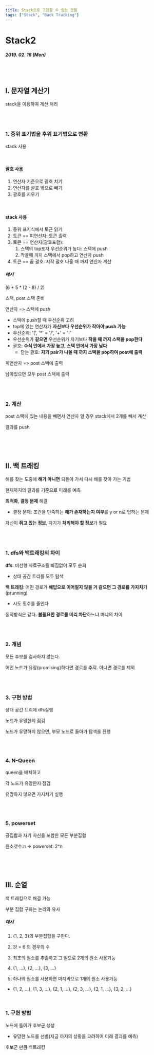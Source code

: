```yaml
---
title: Stack으로 구현할 수 있는 것들
tags: ["Stack", "Back Tracking"]
---
```




# Stack2

##### 2019. 02. 18 (Mon)

<br>

<br>

## I. 문자열 계산기

stack을 이용하여 계산 처리

<br>

<br>

### 1. 중위 표기법을 후위 표기법으로 변환

stack 사용

<br>

#### 괄호 사용

1. 연산자 기준으로 괄호 치기
2. 연산자를 괄호 밖으로 빼기
3. 괄호를 지우기

<br>

#### stack 사용

1. 중위 표기식에서 토근 읽기
2. 토큰 == 피연산자: 토큰 출력
3. 토큰 == 연산자(괄호포함): 
   1. 스택의 top포자 우선순위가 높다: 스택에 push
   2. 작을때 까지 스택에서 pop하고 연산자 push
4. 토큰 == 끝 괄호: 시작 괄호 나올 때 까지 연산자 계산

##### 예시

(6 + 5 * (2 - 8) / 2)

스택, post 스택 준비

연산자 => 스택에 push
- 스택에 push할 때 우선순위 고려
- top에 있는 연산자가 **자신보다 우선순위가 작아야 push 가능**
- 우선순위: '(', '*' = '/', '+' = '-'
- 우선순위가 **같으면** 우선순위가 자기보다 **작을 때 까지 스택을 pop한다**
- 괄호: **수식 안에서 가장 높고, 스택 안에서 가장 낮다**
  - 닫는 괄호: **자기 pair가 나올 때 까지 스택을 pop하여 post에 출력**

피연산자 => post 스택에 출력

남아있으면 모두 post 스택에 출력

<br>

<br>

### 2. 계산

post 스택에 있는 내용을 빼면서 연산자 일 경우 stack에서 2개를 빼서 계산

결과를 push

<br>

<br>

<br>

## II. 백 트래킹

해를 찾는 도중에 **해가 아니면** 되돌아 가서 다시 해를 찾아 가는 기법

현재까지의 결과를 기준으로 미래를 예측

**최적화**, **결정 문제** 해결

- 결정 문제: 조건을 만족하는 **해가 존재하는지 여부**를 y or n로 답하는 문제

자신이 **쥐고 있는 정보**, 자기가 **처리해야 할 정보**가 필요

<br>

<br>

### 1. dfs와 백트래킹의 차이

**dfs**: 비선형 자료구조를 빠짐없이 모두 순회

- 상태 공간 트리를 모두 탐색

**백 트래킹**: 어떤 경로가 **해답으로 이어질지 않을 거 같으면 그 경로를 가지치기**(prunning)

- 시도 횟수를 줄인다

동작방식은 같다. **불필요한 경로를 미리 차단**하느냐 마냐의 차이

<br>

<br>

### 2. 개념

모든 후보를 검사하지 않는다.

어떤 노드가 유망(promising)하다면 경로를 추적. 아니면 경로를 제외

<br>

<br>

### 3. 구현 방법

상태 공간 트리에 dfs실행

노드가 유망한지 점검

노드가 유망하지 않으면, 부모 노드로 돌아가 탐색을 진행

<br>

<br>

### 4. N-Queen

queen을 배치하고

각 노드가 유망한지 점검

유망하지 않으면 가지치기 실행

<br>

<br>

### 5. powerset

공집합과 자기 자신을 포함한 모든 부분집합

원소갯수:n => powerset: 2^n

<br>

<br>

<br>

## III. 순열

백 트래킹으로 해결 가능

부분 집합 구하는 논리와 유사

##### 예시

1. {1, 2, 3}의 부분집합을 구한다.

2. 3! = 6 의 경우의 수

3. 최초의 원소를 추출하고 그 밑으로 2개의 원소 사용가능

4. {1, ...}, {2, ...}, {3, ...}

5. 하나의 원소를 사용하면 마지막으로 1개의 원소 사용가능

- {1, 2, ...}, {1, 3, ...}, {2, 1, ...}, {2, 3, ...}, {3, 1, ...}, {3, 2, ...}

<br>

### 1. 구현 방법

노드에 들어가 후보군 생성

- 유망한 노드를 선별(지금 까지의 상황을 고려하여 미래 결과를 예측)

후보군 만큼 백트래킹





